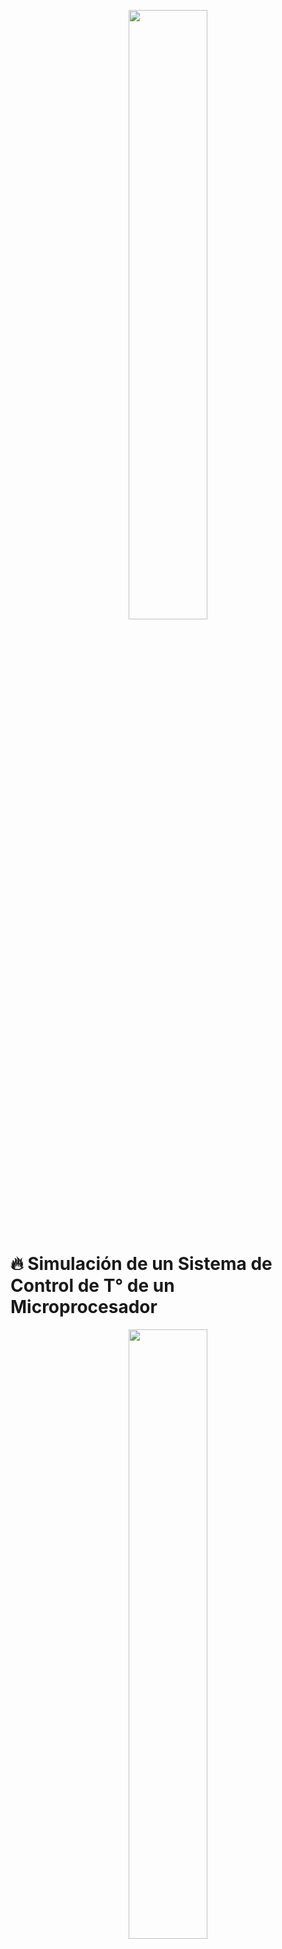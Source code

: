 <p align="center">
<img src="https://www.frba.utn.edu.ar/wp-content/uploads/2016/08/logo-utn.ba-horizontal-e1471367724904.jpg" width=50% height=50%>
</p>

# 🔥 Simulación de un Sistema de Control de T° de un Microprocesador
<p align="center">
<img src="https://github.com/manurocck/Control-Temperatura-Micro/assets/22857096/43465302-76af-4bb6-822a-62aca399f0c6" width=50% height=50%>
</p>

## Introducción

- Este proyecto simula un sistema de control de temperatura que consta de un sensor de temperatura, un microprocesador y un ventilador. 
- El sistema opera midiendo la temperatura del entorno a través del sensor, transmitiendo estos datos al microprocesador. El microprocesador calcula el error comparando la temperatura deseada con la temperatura medida. 
- Cuando el error supera un umbral predefinido, se desencadena un control correctivo sobre la temperatura activando el ventilador regulando su velocidad según la velocidad - anterior y el error actual.

## Configuración y Uso 💻 

Tienen que descargarse `nodejs` y `npm` para poder visualizar el proyecto.
Una vez que lo tienen instalado, ejecutar `npm install` para instalar dependencias
Por último ejecutar `npm run start` para correr el servidor localmente y navegá a la URL `http://localhost:4200/`.
La aplicación va a actualizarse automáticamente ante cualquier cambio.
